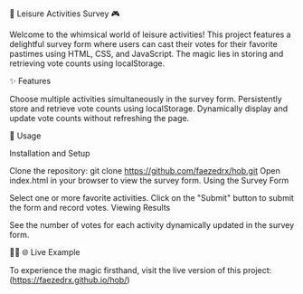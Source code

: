🌟 Leisure Activities Survey 🎮

Welcome to the whimsical world of leisure activities! This project features a delightful survey form where users can cast their votes for their favorite pastimes using HTML, CSS, and JavaScript. The magic lies in storing and retrieving vote counts using localStorage.

✨ Features

Choose multiple activities simultaneously in the survey form.
Persistently store and retrieve vote counts using localStorage.
Dynamically display and update vote counts without refreshing the page.

🚀 Usage

Installation and Setup

Clone the repository: git clone https://github.com/faezedrx/hob.git
Open index.html in your browser to view the survey form.
Using the Survey Form

Select one or more favorite activities.
Click on the "Submit" button to submit the form and record votes.
Viewing Results

See the number of votes for each activity dynamically updated in the survey form.

👩‍💻 🌐 Live Example

To experience the magic firsthand, visit the live version of this project:
(https://faezedrx.github.io/hob/)
